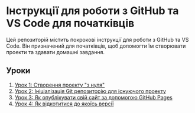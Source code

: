 # Інструкції для роботи з GitHub та VS Code для початківців

Цей репозиторій містить покрокові інструкції для роботи з GitHub та VS Code. Він призначений для початківців, щоб допомогти їм створювати проекти та здавати домашні завдання.

## Уроки

1. [Урок 1: Створення проекту "з нуля"](lesson1_create_project.md)
2. [Урок 2: Ініціалізація Git репозиторію для існуючого проекту](lesson2_existing_project.md)
3. [Урок 3: Як опублікувати свій сайт за допомогою GitHub Pages](lesson3_publish_github_pages.md)
4. [Урок 4: Як відкотитися до якоїсь версії](lesson4_revert_changes.md)
